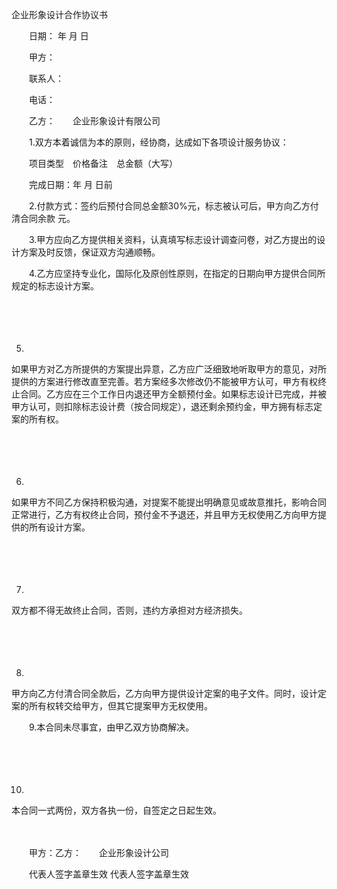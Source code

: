 



企业形象设计合作协议书



 

　　日期： 年 月 日

　　甲方：

　　联系人：

　　电话：

　　乙方：　　企业形象设计有限公司　　

　　1.双方本着诚信为本的原则，经协商，达成如下各项设计服务协议：

　　项目类型　价格备注　总金额（大写）

　　完成日期：年 月 日前　　

　　2.付款方式：签约后预付合同总金额30%元，标志被认可后，甲方向乙方付清合同余款 元。

　　3.甲方应向乙方提供相关资料，认真填写标志设计调查问卷，对乙方提出的设计方案及时反馈，保证双方沟通顺畅。

　　4.乙方应坚持专业化，国际化及原创性原则，在指定的日期向甲方提供合同所规定的标志设计方案。

　　

　　

5. 
如果甲方对乙方所提供的方案提出异意，乙方应广泛细致地听取甲方的意见，对所提供的方案进行修改直至完善。若方案经多次修改仍不能被甲方认可，甲方有权终止合同。乙方应在三个工作日内退还甲方全额预付金。如果标志设计已完成，并被甲方认可，则扣除标志设计费（按合同规定），退还剩余预约金，甲方拥有标志定案的所有权。

　　

　　

6. 
如果甲方不同乙方保持积极沟通，对提案不能提出明确意见或故意推托，影响合同正常进行，乙方有权终止合同，预付金不予退还，并且甲方无权使用乙方向甲方提供的所有设计方案。

　　

　　

7. 
双方都不得无故终止合同，否则，违约方承担对方经济损失。

　　

　　

8. 
甲方向乙方付清合同全款后，乙方向甲方提供设计定案的电子文件。同时，设计定案的所有权转交给甲方，但其它提案甲方无权使用。

　　9.本合同未尽事宜，由甲乙双方协商解决。

　　

　　

10. 
本合同一式两份，双方各执一份，自签定之日起生效。　

　　　

　　甲方：乙方：　　企业形象设计公司　　

　　代表人签字盖章生效 代表人签字盖章生效